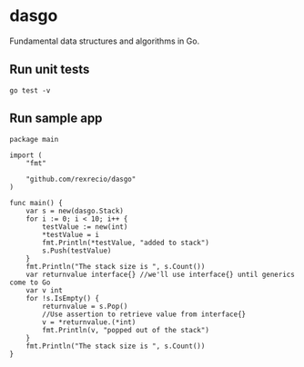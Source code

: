 # dasgo
Fundamental data structures and algorithms in Go.
## Run unit tests
`go test -v`
## Run sample app
```
package main

import (
	"fmt"

	"github.com/rexrecio/dasgo"
)

func main() {
	var s = new(dasgo.Stack)
	for i := 0; i < 10; i++ {
		testValue := new(int)
		*testValue = i
		fmt.Println(*testValue, "added to stack")
		s.Push(testValue)
	}
	fmt.Println("The stack size is ", s.Count())
	var returnvalue interface{} //we'll use interface{} until generics come to Go
	var v int
	for !s.IsEmpty() {
		returnvalue = s.Pop()
		//Use assertion to retrieve value from interface{}
		v = *returnvalue.(*int)
		fmt.Println(v, "popped out of the stack")
	}
	fmt.Println("The stack size is ", s.Count())
}

```
